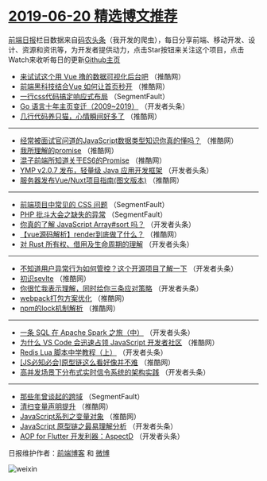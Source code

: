 # [2019-06-20 精选博文推荐](http://hao.caibaojian.com/date/2019/06/20)

[前端日报](http://caibaojian.com/c/news)栏目数据来自[码农头条](http://hao.caibaojian.com/)（我开发的爬虫），每日分享前端、移动开发、设计、资源和资讯等，为开发者提供动力，点击Star按钮来关注这个项目，点击Watch来收听每日的更新[Github主页](https://github.com/kujian/frontendDaily)
* [来试试这个用 Vue 撸的数据可视化后台吧](http://hao.caibaojian.com/115859.html) （推酷网）
* [前端黑科技结合Vue 如何让首页秒开](http://hao.caibaojian.com/115855.html) （推酷网）
* [一行css代码搞定响应式布局](http://hao.caibaojian.com/115784.html) （SegmentFault）
* [Go 语言十年主页变迁（2009~2019）](http://hao.caibaojian.com/115836.html) （开发者头条）
* [几行代码养只猫，心情瞬间好多了](http://hao.caibaojian.com/115856.html) （推酷网）

***
* [经常被面试官问道的JavaScript数据类型知识你真的懂吗？](http://hao.caibaojian.com/115872.html) （推酷网）
* [我所理解的promise](http://hao.caibaojian.com/115881.html) （推酷网）
* [混子前端所知道关于ES6的Promise](http://hao.caibaojian.com/115864.html) （推酷网）
* [YMP v2.0.7 发布，轻量级 Java 应用开发框架](http://hao.caibaojian.com/115816.html) （开发者头条）
* [服务器发布Vue/Nuxt项目指南(图文版本)](http://hao.caibaojian.com/115860.html) （推酷网）

***
* [前端项目中常见的 CSS 问题](http://hao.caibaojian.com/115785.html) （SegmentFault）
* [PHP 批斗大会之缺失的异常](http://hao.caibaojian.com/115788.html) （SegmentFault）
* [你真的了解 JavaScript Array#sort 吗？](http://hao.caibaojian.com/115834.html) （开发者头条）
* [【vue源码解析】render到底做了什么？](http://hao.caibaojian.com/115854.html) （推酷网）
* [对 Rust 所有权、借用及生命周期的理解](http://hao.caibaojian.com/115835.html) （开发者头条）

***
* [不知道用户异常行为如何管控？这个开源项目了解一下](http://hao.caibaojian.com/115800.html) （开发者头条）
* [初识sevlte](http://hao.caibaojian.com/115868.html) （推酷网）
* [你很忙我表示理解，同时给你三条应对策略](http://hao.caibaojian.com/115802.html) （开发者头条）
* [webpack打包方案优化](http://hao.caibaojian.com/115857.html) （推酷网）
* [npm的lock机制解析](http://hao.caibaojian.com/115847.html) （推酷网）

***
* [一条 SQL 在 Apache Spark 之旅（中）](http://hao.caibaojian.com/115803.html) （开发者头条）
* [为什么 VS Code 会迅速占领 JavaScript 开发者社区](http://hao.caibaojian.com/115858.html) （推酷网）
* [Redis Lua 脚本中学教程（上）](http://hao.caibaojian.com/115818.html) （开发者头条）
* [[JS必知必会]原型链这么看好像并不难](http://hao.caibaojian.com/115874.html) （推酷网）
* [高并发场景下分布式实时信令系统的架构实践](http://hao.caibaojian.com/115793.html) （开发者头条）

***
* [那些年曾谈起的跨域](http://hao.caibaojian.com/115783.html) （SegmentFault）
* [清扫变量声明提升](http://hao.caibaojian.com/115877.html) （推酷网）
* [JavaScript系列之变量对象](http://hao.caibaojian.com/115849.html) （推酷网）
* [JavaScript 原型链之最易理解分析](http://hao.caibaojian.com/115805.html) （开发者头条）
* [AOP for Flutter 开发利器：AspectD](http://hao.caibaojian.com/115822.html) （开发者头条）

日报维护作者：[前端博客](http://caibaojian.com/) 和 [微博](http://caibaojian.com/go/weibo)

![weixin](https://user-images.githubusercontent.com/3055447/38468989-651132ac-3b80-11e8-8e6b-15122322a9d7.png)